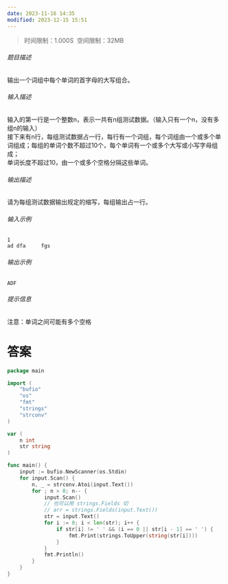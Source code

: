 ```yaml
---
date: 2023-11-16 14:35
modified: 2023-12-15 15:51
---
```


>时间限制：1.000S  空间限制：32MB

###### 题目描述

输出一个词组中每个单词的首字母的大写组合。  

###### 输入描述

输入的第一行是一个整数n，表示一共有n组测试数据。（输入只有一个n，没有多组n的输入）  
接下来有n行，每组测试数据占一行，每行有一个词组，每个词组由一个或多个单词组成；每组的单词个数不超过10个，每个单词有一个或多个大写或小写字母组成；  
单词长度不超过10，由一个或多个空格分隔这些单词。  

###### 输出描述

请为每组测试数据输出规定的缩写，每组输出占一行。

###### 输入示例

```
1
ad dfa     fgs
```

###### 输出示例

```
ADF
```

###### 提示信息

注意：单词之间可能有多个空格

# 答案
```go
package main

import (
    "bufio"
    "os"
    "fmt"
    "strings"
    "strconv"
)

var (
    n int
    str string
)

func main() {
    input := bufio.NewScanner(os.Stdin)
    for input.Scan() {
        n, _ = strconv.Atoi(input.Text())
        for ; n > 0; n-- {
            input.Scan()
            // 也可以用 strings.Fields 切
            // arr = strings.Fields(input.Text())
            str = input.Text()
            for i := 0; i < len(str); i++ {
                if str[i] != ' ' && (i == 0 || str[i - 1] == ' ') {
                    fmt.Print(strings.ToUpper(string(str[i])))
                }
            }
            fmt.Println()
        }
    }
}
```
